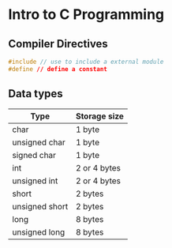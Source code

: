 # Intro to C Programming

## Compiler Directives

```c
#include // use to include a external module 
#define // define a constant 
```

## Data types

|Type|Storage size|
|----|-----|
|char|1 byte
|unsigned char|1 byte|
|signed char|1 byte|
|int|2 or 4 bytes|
|unsigned int|2 or 4 bytes|
|short|2 bytes|-32,768 to 32,767|
|unsigned short|2 bytes|
|long|8 bytes|
|unsigned long|8 bytes
